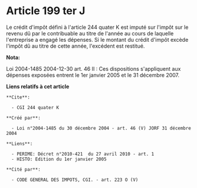 # Article 199 ter J

Le crédit d'impôt défini à l'article 244 quater K est imputé sur l'impôt sur le revenu dû par le contribuable au titre de
l'année au cours de laquelle l'entreprise a engagé les dépenses. Si le montant du crédit d'impôt excède l'impôt dû au titre
de cette année, l'excédent est restitué.

**Nota:**

Loi 2004-1485 2004-12-30 art. 46 II : Ces dispositions s'appliquent aux dépenses exposées entrent le 1er janvier 2005 et le
31 décembre 2007.

**Liens relatifs à cet article**

	**Cite**:

	  - CGI 244 quater K

	**Créé par**:

	  - Loi n°2004-1485 du 30 décembre 2004 - art. 46 (V) JORF 31 décembre 2004

	**Liens**:

	  - PERIME: Décret n°2010-421  du 27 avril 2010 - art. 1
	  - HISTO: Edition du 1er janvier 2005

	**Cité par**:

	  - CODE GENERAL DES IMPOTS, CGI. - art. 223 O (V)
